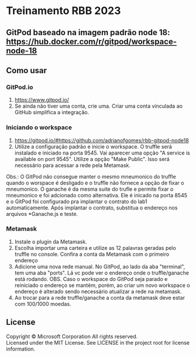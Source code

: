 # Treinamento RBB 2023

## GitPod baseado na imagem padrão node 18: https://hub.docker.com/r/gitpod/workspace-node-18


## Como usar

### GitPod.io

1. https://www.gitpod.io/
1. Se ainda não tiver uma conta, crie uma. Criar uma conta vinculada ao GitHub simplifica a integração.

### Iniciando o workspace
1. https://gitpod.io/#https://github.com/adrianofgomes/rbb-gitpod-node18
1. Utilize a configuração padrão e inicie o workspace. O truffle será instalado e iniciado na porta 9545. Vai aparecer uma opção "A service is available on port 9545". Utilize a opção "Make Public". Isso será necessário para acessar a rede pela Metamask.

Obs.: O GitPod não consegue manter o mesmo mneumonico do truffle quando o worspace é desligado e o truffle não fornece a opção de fixar o mneumonico. O ganache é da mesma suite do trufle e permite fixar o mneumonico e foi adcionado como alternativa. Ele é inicado na porta 8545 e o GitPod foi configurado pra implantar o contrato do lab1 automaticamente. Após implantar o contrato, substitua o endereço nos arquivos *Ganache.js e teste.

### Metamask
1. Instale o plugin da Metamask.
1. Escolha importar uma carteira e utilize as 12 palavras geradas pelo truffle no console. Confira a conta da Metamask com o primeiro endereço 
1. Adicione uma nova rede manual. No GitPod, ao lado da aba "terminal", tem uma aba "ports". Lá vc pode ver o endereço onde o truffle/ganache está rodando. OBS. Caso o workspace do GitPod seja parado e reiniciado o endereço se mantém, porém, ao criar um novo workspace o endereço é alterado sendo necessário atualizar a rede na metamask.
1. Ao trocar para a rede truffle/ganache a conta da metamask deve estar com 100/1000 moedas.

## License

Copyright © Microsoft Corporation All rights reserved.<br />
Licensed under the MIT License. See LICENSE in the project root for license information.